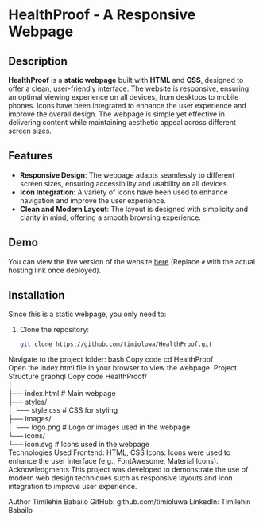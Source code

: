 # HealthProof - A Responsive Webpage

## Description  
**HealthProof** is a **static webpage** built with **HTML** and **CSS**, designed to offer a clean, user-friendly interface. The website is responsive, ensuring an optimal viewing experience on all devices, from desktops to mobile phones. Icons have been integrated to enhance the user experience and improve the overall design. The webpage is simple yet effective in delivering content while maintaining aesthetic appeal across different screen sizes.

## Features  
- **Responsive Design**: The webpage adapts seamlessly to different screen sizes, ensuring accessibility and usability on all devices.  
- **Icon Integration**: A variety of icons have been used to enhance navigation and improve the user experience.  
- **Clean and Modern Layout**: The layout is designed with simplicity and clarity in mind, offering a smooth browsing experience.  

## Demo  
You can view the live version of the website [here](#) (Replace `#` with the actual hosting link once deployed).  

## Installation  
Since this is a static webpage, you only need to:  
1. Clone the repository:  
   ```bash  
   git clone https://github.com/timioluwa/HealthProof.git  
Navigate to the project folder:
bash
Copy code
cd HealthProof  
Open the index.html file in your browser to view the webpage.
Project Structure
graphql
Copy code
HealthProof/  
│  
├── index.html             # Main webpage  
├── styles/  
│   └── style.css          # CSS for styling  
├── images/  
│   └── logo.png           # Logo or images used in the webpage  
└── icons/  
    └── icon.svg           # Icons used in the webpage  
Technologies Used
Frontend: HTML, CSS
Icons: Icons were used to enhance the user interface (e.g., FontAwesome, Material Icons).
Acknowledgments
This project was developed to demonstrate the use of modern web design techniques such as responsive layouts and icon integration to improve user experience.

Author
Timilehin Babailo
GitHub: github.com/timioluwa
LinkedIn: Timilehin Babailo
